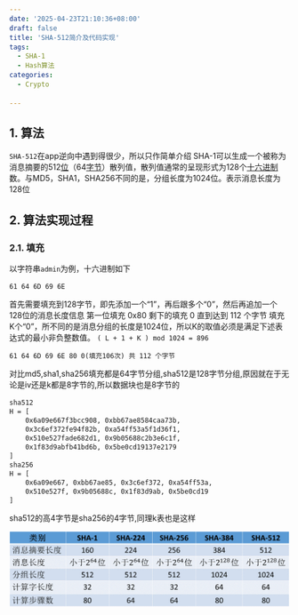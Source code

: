 ```yaml
---
date: '2025-04-23T21:10:36+08:00'
draft: false
title: 'SHA-512简介及代码实现'
tags:
  - SHA-1
  - Hash算法
categories:
  - Crypto

---
```


## 1. 算法
`SHA-512`在app逆向中遇到得很少，所以只作简单介绍
SHA-1可以生成一个被称为消息摘要的512[位](https://zh.wikipedia.org/wiki/%E4%BD%8D "位")（64[字节](https://zh.wikipedia.org/wiki/%E5%AD%97%E8%8A%82 "字节")）散列值，散列值通常的呈现形式为128个[十六进制](https://zh.wikipedia.org/wiki/%E5%8D%81%E5%85%AD%E8%BF%9B%E5%88%B6 "十六进制")数。与MD5，SHA1，SHA256不同的是，分组长度为1024位。表示消息长度为128位
## 2. 算法实现过程
### 2.1. 填充
以字符串`admin`为例，十六进制如下
```plaintext
61 64 6D 69 6E
```
首先需要填充到128字节，即先添加一个“1”，再后跟多个“0”，然后再追加一个128位的消息长度信息
第一位填充 0x80 剩下的填充 0 直到达到 112 个字节
填充K个“0”，所不同的是消息分组的长度是1024位，所以K的取值必须是满足下述表达式的最小非负整数值。
`( L + 1 + K ) mod 1024 = 896`
```plaintext
61 64 6D 69 6E 80 0(填充106次) 共 112 个字节
```

对比md5,sha1,sha256填充都是64字节分组,sha512是128字节分组,原因就在于无论是iv还是k都是8字节的,所以数据块也是8字节的

```plaintext
sha512
H = [
    0x6a09e667f3bcc908, 0xbb67ae8584caa73b,
    0x3c6ef372fe94f82b, 0xa54ff53a5f1d36f1,
    0x510e527fade682d1, 0x9b05688c2b3e6c1f,
    0x1f83d9abfb41bd6b, 0x5be0cd19137e2179
]
sha256
H = [
    0x6a09e667, 0xbb67ae85, 0x3c6ef372, 0xa54ff53a,
    0x510e527f, 0x9b05688c, 0x1f83d9ab, 0x5be0cd19
]
```

sha512的高4字节是sha256的4字节,同理k表也是这样

![img](https://raw.githubusercontent.com/Asu1tty/blog_img/main/picSource/564295-20180204105617967-2043991062.png)
